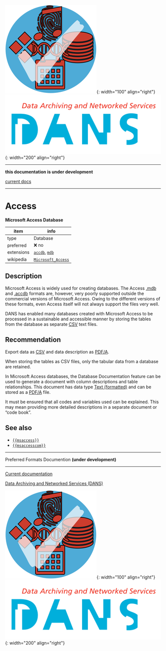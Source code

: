 ![img](../images/formats.png){: width="100" align="right"}
![img](../images/DANS.png){: width="200" align="right"}

---

**this documentation is under development**

[current docs]({{preferredFormats}})

---



# Access

**Microsoft Access Database**

item | info
--- | ---
type | Database
preferred | ❌ no
extensions | [`accdb`](../extensions/accdb.md), [`mdb`](../extensions/mdb.md)
wikipedia | [`Microsoft_Access`]({{wikipedia}}/Microsoft_Access)

## Description

Microsoft Access is widely used for creating databases. The Access
[.mdb](../extensions/mdb.md) and [.accdb](../extensions/accdb.md)
formats are, however, very poorly supported outside the commercial
versions of Microsoft Access.
Owing to the different versions of these formats,
even Access itself will not always support the files very well.

DANS has
enabled many databases created with Microsoft Access to be processed in a
sustainable and accessible manner by storing the tables from the database as
separate [CSV](../fileFormats/csv.md) text files.

## Recommendation

Export data as [CSV](../fileFormats/csv.md) and data description as [PDF/A](../fileFormats/pdfa.md).

When storing the tables as CSV files, only the
tabular data from a database are retained.

In Microsoft Access databases, the Database
Documentation feature can be used to generate a document with column
descriptions and table relationships.
This document has data type [Text (formatted)](../dataTypes/textFormatted.md)
and can be stored as a [PDF/A](../fileFormats/pdfa.md) file.

It must be
ensured that all codes and variables used can be explained.
This may mean
providing more detailed descriptions in a separate document or “code book”.


## See also
*   [`{{msaccess}}`]({{msaccess}})
*   [`{{msaccesscom}}`]({{msaccesscom}})




---

Preferred Formats Documention **(under development)**

---

[Current documentation]({{preferredFormats}})

[Data Archiving and Networked Services (DANS)]({{dans}})

![img](../images/formats.png){: width="100" align="right"}
![img](../images/DANS.png){: width="200" align="right"}
